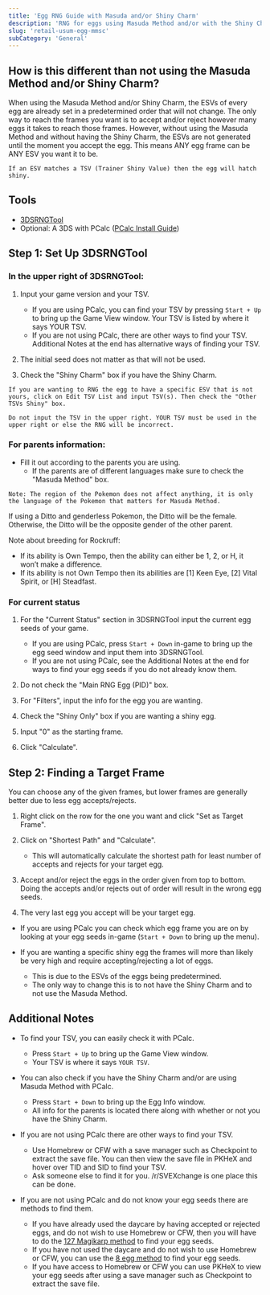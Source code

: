 ```yaml
---
title: 'Egg RNG Guide with Masuda and/or Shiny Charm'
description: 'RNG for eggs using Masuda Method and/or with the Shiny Charm'
slug: 'retail-usum-egg-mmsc'
subCategory: 'General'
---
```


## How is this different than not using the Masuda Method and/or Shiny Charm?

When using the Masuda Method and/or Shiny Charm, the ESVs of every egg are already set in a predetermined order that will not change. The only way to reach the frames you want is to accept and/or reject however many eggs it takes to reach those frames. However, without using the Masuda Method and without having the Shiny Charm, the ESVs are not generated until the moment you accept the egg. This means ANY egg frame can be ANY ESV you want it to be.

```Note: ESV is short for Egg Shiny Value. This is what determines if an egg will hatch shiny or not.
If an ESV matches a TSV (Trainer Shiny Value) then the egg will hatch shiny.
```

## Tools

- [3DSRNGTool](https://github.com/wwwwwwzx/3DSRNGTool/releases)
- Optional: A 3DS with PCalc ([PCalc Install Guide](https://www.pokemonrng.com/misc-3ds-installing-pcalc))

## Step 1: Set Up 3DSRNGTool

### In the upper right of 3DSRNGTool:

1. Input your game version and your TSV.

   - If you are using PCalc, you can find your TSV by pressing `Start + Up` to bring up the Game View window. Your TSV is listed by where it says YOUR TSV.
   - If you are not using PCalc, there are other ways to find your TSV. Additional Notes at the end has alternative ways of finding your TSV.

2. The initial seed does not matter as that will not be used.

3. Check the "Shiny Charm" box if you have the Shiny Charm.

```
If you are wanting to RNG the egg to have a specific ESV that is not yours, click on Edit TSV List and input TSV(s). Then check the "Other TSVs Shiny" box.

Do not input the TSV in the upper right. YOUR TSV must be used in the upper right or else the RNG will be incorrect.
```

### For parents information:

- Fill it out according to the parents you are using.
  - If the parents are of different languages make sure to check the "Masuda Method" box.

```
Note: The region of the Pokemon does not affect anything, it is only the language of the Pokemon that matters for Masuda Method.
```

If using a Ditto and genderless Pokemon, the Ditto will be the female.
Otherwise, the Ditto will be the opposite gender of the other parent.

Note about breeding for Rockruff:

- If its ability is Own Tempo, then the ability can either be 1, 2, or H, it won’t make a difference.
- If its ability is not Own Tempo then its abilities are [1] Keen Eye, [2] Vital Spirit, or [H] Steadfast.

### For current status

1. For the "Current Status" section in 3DSRNGTool input the current egg seeds of your game.

   - If you are using PCalc, press `Start + Down` in-game to bring up the egg seed window and input them into 3DSRNGTool.
   - If you are not using PCalc, see the Additional Notes at the end for ways to find your egg seeds if you do not already know them.

2. Do not check the "Main RNG Egg (PID)" box.

3. For "Filters", input the info for the egg you are wanting.

4. Check the "Shiny Only" box if you are wanting a shiny egg.

5. Input "0" as the starting frame.

6. Click "Calculate".

## Step 2: Finding a Target Frame

You can choose any of the given frames, but lower frames are generally better due to less egg accepts/rejects.

1. Right click on the row for the one you want and click "Set as Target Frame".

2. Click on "Shortest Path" and "Calculate".

   - This will automatically calculate the shortest path for least number of accepts and rejects for your target egg.

3. Accept and/or reject the eggs in the order given from top to bottom. Doing the accepts and/or rejects out of order will result in the wrong egg seeds.

4. The very last egg you accept will be your target egg.

- If you are using PCalc you can check which egg frame you are on by looking at your egg seeds in-game (`Start + Down` to bring up the menu).

- If you are wanting a specific shiny egg the frames will more than likely be very high and require accepting/rejecting a lot of eggs.
  - This is due to the ESVs of the eggs being predetermined.
  - The only way to change this is to not have the Shiny Charm and to not use the Masuda Method.

## Additional Notes

- To find your TSV, you can easily check it with PCalc.

  - Press `Start + Up` to bring up the Game View window.
  - Your TSV is where it says `YOUR TSV`.

- You can also check if you have the Shiny Charm and/or are using Masuda Method with PCalc.

  - Press `Start + Down` to bring up the Egg Info window.
  - All info for the parents is located there along with whether or not you have the Shiny Charm.

- If you are not using PCalc there are other ways to find your TSV.

  - Use Homebrew or CFW with a save manager such as Checkpoint to extract the save file. You can then view the save file in PKHeX and hover over TID and SID to find your TSV.
  - Ask someone else to find it for you. /r/SVEXchange is one place this can be done.

- If you are not using PCalc and do not know your egg seeds there are methods to find them.
  - If you have already used the daycare by having accepted or rejected eggs, and do not wish to use Homebrew or CFW, then you will have to do the [127 Magikarp method](https://www.pokemonrng.com/retail-usum-egg-seed-no-cfw) to find your egg seeds.
  - If you have not used the daycare and do not wish to use Homebrew or CFW, you can use the [8 egg method](https://www.pokemonrng.com/retail-usum-egg-seed-no-cfw) to find your egg seeds.
  - If you have access to Homebrew or CFW you can use PKHeX to view your egg seeds after using a save manager such as Checkpoint to extract the save file.
